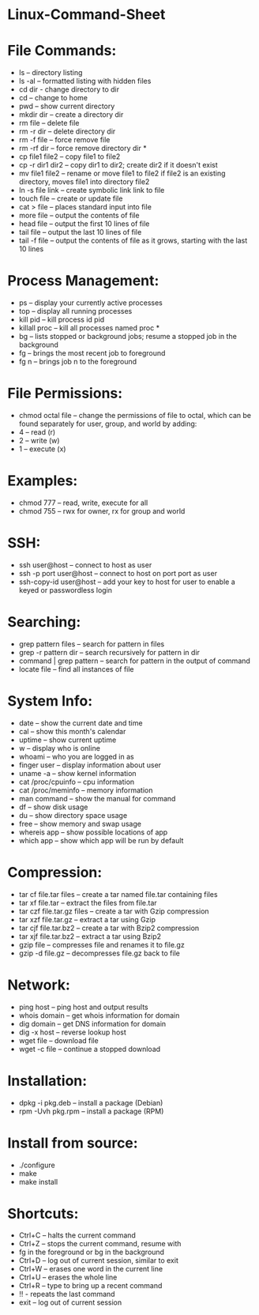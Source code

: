 # Linux-Command-Sheet

# File Commands:
- ls – directory listing
- ls -al – formatted listing with hidden files
- cd dir - change directory to dir
- cd – change to home
- pwd – show current directory
- mkdir dir – create a directory dir
- rm file – delete file
- rm -r dir – delete directory dir
- rm -f file – force remove file
- rm -rf dir – force remove directory dir *
- cp file1 file2 – copy file1 to file2
- cp -r dir1 dir2 – copy dir1 to dir2; create dir2 if it doesn't exist
- mv file1 file2 – rename or move file1 to file2 if file2 is an existing directory, moves file1 into directory file2
- ln -s file link – create symbolic link link to file
- touch file – create or update file
- cat > file – places standard input into file
- more file – output the contents of file
- head file – output the first 10 lines of file
- tail file – output the last 10 lines of file
- tail -f file – output the contents of file as it grows, starting with the last 10 lines

# Process Management:

- ps – display your currently active processes
- top – display all running processes
- kill pid – kill process id pid
- killall proc – kill all processes named proc *
- bg – lists stopped or background jobs; resume a stopped job in the background
- fg – brings the most recent job to foreground
- fg n – brings job n to the foreground

# File Permissions:

- chmod octal file – change the permissions of file to octal, which can be found separately for user, group, and world by adding:
- 4 – read (r)
- 2 – write (w)
- 1 – execute (x)

# Examples:

- chmod 777 – read, write, execute for all
- chmod 755 – rwx for owner, rx for group and world

# SSH:

- ssh user@host – connect to host as user
- ssh -p port user@host – connect to host on port port as user
- ssh-copy-id user@host – add your key to host for user to enable a keyed or passwordless login

# Searching:

- grep pattern files – search for pattern in files
- grep -r pattern dir – search recursively for pattern in dir
- command | grep pattern – search for pattern in the output of command
- locate file – find all instances of file

# System Info:

- date – show the current date and time
- cal – show this month's calendar
- uptime – show current uptime
- w – display who is online
- whoami – who you are logged in as
- finger user – display information about user
- uname -a – show kernel information
- cat /proc/cpuinfo – cpu information
- cat /proc/meminfo – memory information
- man command – show the manual for command
- df – show disk usage
- du – show directory space usage
- free – show memory and swap usage
- whereis app – show possible locations of app
- which app – show which app will be run by default

# Compression:

- tar cf file.tar files – create a tar named file.tar containing files
- tar xf file.tar – extract the files from file.tar
- tar czf file.tar.gz files – create a tar with Gzip compression
- tar xzf file.tar.gz – extract a tar using Gzip
- tar cjf file.tar.bz2 – create a tar with Bzip2 compression
- tar xjf file.tar.bz2 – extract a tar using Bzip2
- gzip file – compresses file and renames it to file.gz
- gzip -d file.gz – decompresses file.gz back to file

# Network:

- ping host – ping host and output results
- whois domain – get whois information for domain
- dig domain – get DNS information for domain
- dig -x host – reverse lookup host
- wget file – download file
- wget -c file – continue a stopped download

# Installation:

- dpkg -i pkg.deb – install a package (Debian)
- rpm -Uvh pkg.rpm – install a package (RPM)

# Install from source:

- ./configure
- make
- make install

# Shortcuts:

- Ctrl+C – halts the current command
- Ctrl+Z – stops the current command, resume with
- fg in the foreground or bg in the background
- Ctrl+D – log out of current session, similar to exit
- Ctrl+W – erases one word in the current line
- Ctrl+U – erases the whole line
- Ctrl+R – type to bring up a recent command
- !! - repeats the last command
- exit – log out of current session
